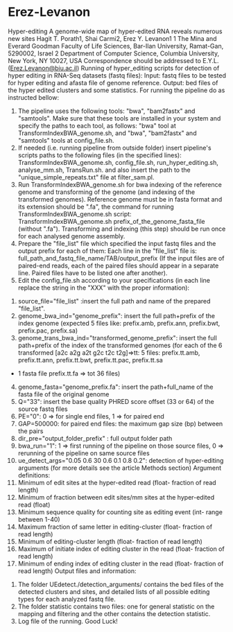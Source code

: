 # Erez-Levanon
Hyper-editing
A genome-wide map of hyper-edited RNA reveals numerous new sites
Hagit T. Porath1, Shai Carmi2, Erez Y. Levanon1
1 The Mina and Everard Goodman Faculty of Life Sciences, Bar-Ilan University, Ramat-Gan, 5290002, Israel
2 Department of Computer Science, Columbia University, New York, NY 10027, USA
Correspondence should be addressed to E.Y.L. (Erez.Levanon@biu.ac.il)
Running of hyper_editing scripts
for detection of hyper editing in RNA-Seq datasets (fastq files):
Input: fastq files to be tested for hyper editing and afasta file of genome reference.
Output: bed files of the hyper edited clusters and some statistics.
For running the pipeline do as instructed bellow:
1) The pipeline uses the following tools: "bwa", "bam2fastx" and "samtools". Make sure that
these tools are installed in your system and specify the paths to each tool, as follows:
"bwa" tool at TransformIndexBWA_genome.sh, and "bwa", "bam2fastx" and "samtools"
tools at config_file.sh.
2) If needed (i.e. running pipeline from outside folder) insert pipeline's scripts paths to the
following files (in the specified lines):
TransformIndexBWA_genome.sh, config_file.sh, run_hyper_editing.sh, analyse_mm.sh,
TransRun.sh. and also insert the path to the "unique_simple_repeats.txt" file at
filter_sam.pl.
3) Run TransformIndexBWA_genome.sh for bwa indexing of the reference genome and
transforming of the genome (and indexing of the transformed genomes).
Reference genome must be in fasta format and its extension should be ".fa", the command
for running TransformIndexBWA_genome.sh script: TransformIndexBWA_genome.sh
prefix_of_the_genome_fasta_file (without ".fa").
Transforming and indexing (this step) should be run once for each analysed genome
assembly.
4) Prepare the "file_list" file which specified the input fastq files and the output prefix for
each of them:
Each line in the "file_list" file is: full_path_and_fastq_file_name/TAB/output_prefix
(If the input files are of paired-end reads, each of the paired files should appear in a
separate line. Paired files have to be listed one after another).
5) Edit the config_file.sh according to your specifications (in each line replace the string in
the "XXX" with the proper information):
1. source_file="file_list" :insert the full path and name of the prepared "file_list".
2. genome_bwa_ind="genome_prefix": insert the full path+prefix of the index genome
(expected 5 files like: prefix.amb, prefix.ann, prefix.bwt, prefix.pac, prefix.sa)
3. genome_trans_bwa_ind="transformed_genome_prefix": insert the full path+prefix of
the index of the transformed genomes (for each of the 6 transformed [a2c a2g a2t g2c
t2c t2g]=>tt: 5 files: prefix.tt.amb, prefix.tt.ann, prefix.tt.bwt, prefix.tt.pac, prefix.tt.sa
+ 1 fasta file prefix.tt.fa => tot 36 files)
4. genome_fasta="genome_prefix.fa": insert the path+full_name of the fasta file of the
original genome
5. Q="33": insert the base quality PHRED score offset (33 or 64) of the source fastq files
6. PE="0": 0 => for single end files, 1 => for paired end
7. GAP=500000: for paired end files: the maximum gap size (bp) between the pairs
8. dir_pre="output_folder_prefix" : full output folder path
9. bwa_run="1": 1 => first running of the pipeline on those source files, 0 => rerunning
of the pipeline on same source files
10. ue_detect_args="0.05 0.6 30 0.6 0.1 0.8 0.2": detection of hyper-editing arguments
(for more details see the article Methods section)
Argument definitions:
1. Minimum of edit sites at the hyper-edited read (float- fraction of read length)
2. Minimum of fraction between edit sites/mm sites at the hyper-edited read (float)
3. Minimum sequence quality for counting site as editing event (int- range between
1-40)
4. Maximum fraction of same letter in editing-cluster (float- fraction of read length)
5. Minimum of editing-cluster length (float- fraction of read length)
6. Maximum of initiate index of editing cluster in the read (float- fraction of read
length)
7. Minimum of ending index of editing cluster in the read (float- fraction of read
length)
Output files and information:
1) The folder UEdetect./detection_arguments/ contains the bed files of the detected clusters
and sites, and detailed lists of all possible editing types for each analyzed fastq file.
2) The folder statistic contains two files: one for general statistic on the mapping and
filtering and the other contains the detection statistic.
3) Log file of the running.
Good Luck!
